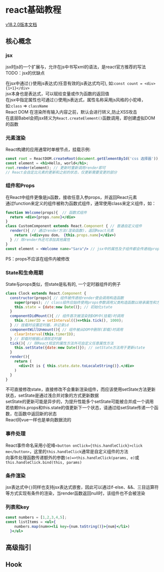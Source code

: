 # react基础教程

[v18.2.0版本文档](https://zh-hans.reactjs.org/docs/hello-world.html)

## 核心概念

### jsx

jsx时js的一个扩展与，允许在js中书写xml的语法，是react官方推荐的写法  
TODO：jsx的优缺点  

在jsx中通过`{}`使用js表达式(任意有效的js表达式均可), 如:`const count = <div>{1+1}</div>`  
jsx本身也是表达式，可以赋给变量或作为函数的返回值  
在jsx中指定属性也可通过`{}`使用js表达式，属性名称采用js风格的小驼峰，如:`class` => `className`  
React DOM 在渲染所有输入内容之前，默认会进行转义,防止XSS攻击  
在底层Babel会把jsx转义为`React.createElement()`函数调用，即创建虚拟DOM的函数  

### 元素渲染

React构建的应用通常时单根节点，挂载示例:

```jsx
const root = ReactDOM.createRoot(document.getElementById('css 选择器'));
const element = <h1>Hello, world</h1>;
root.render(element); // 更新时重新调用render即可
// React会自定比元素的更新和之前的状态，仅更新需要变更的部分
```

### 组件和Props

在React中组件更像是js函数，接收任意入参props，并返回React元素  
通过function来定义的组件被称为函数式组件，通常使用class来定义组件，如：

```jsx
function Welcome(props){  // 函数式组件
  return <div>{props.name}</div>
}
class CustomComponent extends React.Component { // 普通自定义组件
  render(){ // 通过render方法(渲染函数)，返回React元素
    return (<div>you dom， {this.props.name}</div>)
  } // 除render外还可添加其他属性
}
const element = <Welcome name="Sara"/> // jsx中的属性及子组件都会传递给props对象
```

PS：props不应该在组件内被修改  

### State和生命周期

State与props类似，但state是私有的, 一个定时器组件的例子  

```jsx
class Clock extends React.Component {
  constructor(props){ // 组件被传递给render使会调用构造函数
    super(props); // class组件应始终使用props参数调用父类构造函数以继承属性和方法
    this.state = {date:new Date()}; // 初始化state
  }
  componentDidMount(){ // 组件首次被渲染到DOM中(挂载)时调用
    this.timerID = setInterval(()=>this.tick(), 1000);
  } // 挂载时设置定时器，并记录id
  componentWillUnmount(){ // 组件被从DOM中删除(卸载)时调用
    clearInterval(this.timerID);
  } // 卸载时根据id清除定时器
  tick(){ // 除React规定的属性方法外可自定义任意属性方法
    this.setState({date:new Date()}); // setState方法用于更新state
  }
  render(){
    return (
      <div>It is { this.state.date.toLocaleString()}.</div>
    )
  }
}
```

不可直接修改state，直接修改不会重新渲染组件，而应该使用setState方法更新状态，setState是通过浅合并对象的方式更新数据  
setState的更新可能是异步的，为提升性能多个setState可能被合并成一个调用  
若依赖this.props和this.state的值更新下一个状态，请通过给setState传递一个函数，在函数中返回新的状态  
React同vue一样也是单向数据流的  

### 事件处理

React事件命名采用小驼峰`<button onClick={this.handleClick}>click me</button>`，这里的`this.handleClick`通常是自定义组件的方法  
向事件处理函数传递额外的参数`(e)=>this.handleClick(params, e)`或`this.handleClick.bind(this, params)`  

### 条件渲染

jsx表达式中`{}`同样也支持jsx表达式嵌套，因此可以通过if-else、&&、三目运算符等方式实现有条件的渲染，当render函数返回null时，该组件也不会被渲染

### 列表和key

```jsx
const numbers = [1,2,3,4,5];
const listItems = <ul>{
    numbers.map(num=><li key={num.toString()}>{num}</li>)
  }</ul>
```

## 高级指引

## Hook
